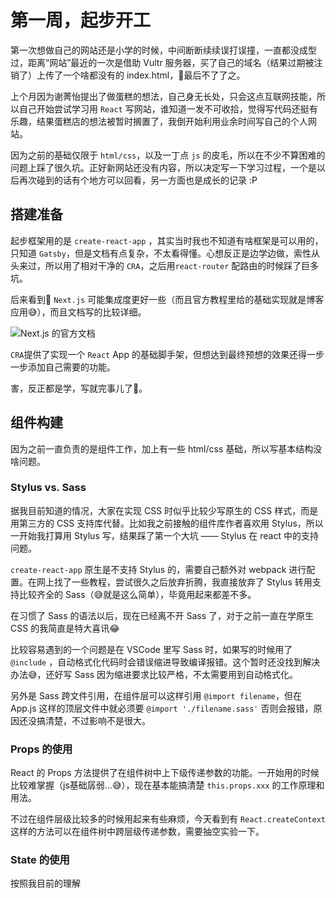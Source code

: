 # 第一周，起步开工

第一次想做自己的网站还是小学的时候，中间断断续续误打误撞，一直都没成型过，距离“网站”最近的一次是借助 Vultr 服务器，买了自己的域名（结果过期被注销了）上传了一个啥都没有的 index.html，最后不了了之。

上个月因为谢菁怡提出了做蛋糕的想法，自己身无长处，只会这点互联网技能，所以自己开始尝试学习用 `React` 写网站，谁知道一发不可收拾，觉得写代码还挺有乐趣，结果蛋糕店的想法被暂时搁置了，我倒开始利用业余时间写自己的个人网站。

因为之前的基础仅限于 `html/css`，以及一丁点 `js` 的皮毛，所以在不少不算困难的问题上踩了很久坑。正好新网站还没有内容，所以决定写一下学习过程，一个是以后再次碰到的话有个地方可以回看，另一方面也是成长的记录 :P

## 搭建准备

起步框架用的是 `create-react-app` ，其实当时我也不知道有啥框架是可以用的，只知道 `Gatsby`，但是文档有点复杂，不太看得懂。心想反正是边学边做，索性从头来过，所以用了相对干净的 `CRA`，之后用`react-router` 配路由的时候踩了巨多坑。

后来看到 `Next.js` 可能集成度更好一些（而且官方教程里给的基础实现就是博客应用😅），而且文档写的比较详细。

![Next.js 的官方文档](./img/nextjs.png')

`CRA`提供了实现一个 `React` App 的基础脚手架，但想达到最终预想的效果还得一步一步添加自己需要的功能。

害，反正都是学，写就完事儿了💪。

## 组件构建 

因为之前一直负责的是组件工作，加上有一些 html/css 基础，所以写基本结构没啥问题。

### Stylus vs. Sass

据我目前知道的情况，大家在实现 CSS 时似乎比较少写原生的 CSS 样式，而是用第三方的 CSS 支持库代替。比如我之前接触的组件库作者喜欢用 Stylus，所以一开始我打算用 Stylus 写，结果踩了第一个大坑 —— Stylus 在 react 中的支持问题。

`create-react-app` 原生是不支持 Stylus 的，需要自己额外对 webpack 进行配置。在网上找了一些教程，尝试很久之后放弃折腾，我直接放弃了 Stylus 转用支持比较齐全的 Sass（😅就是这么简单），毕竟用起来都差不多。

在习惯了 Sass 的语法以后，现在已经离不开 Sass 了，对于之前一直在学原生 CSS 的我简直是特大喜讯😂

比较容易遇到的一个问题是在 VSCode 里写 Sass 时，如果写的时候用了 `@include` ，自动格式化代码时会错误缩进导致编译报错。这个暂时还没找到解决办法😅，还好写 Sass 因为缩进要求比较严格，不太需要用到自动格式化。

另外是 Sass 跨文件引用，在组件层可以这样引用 `@import filename`，但在 App.js 这样的顶层文件中就必须要 `@import './filename.sass'` 否则会报错，原因还没搞清楚，不过影响不是很大。

### Props 的使用

React 的 Props 方法提供了在组件树中上下级传递参数的功能。一开始用的时候比较难掌握（js基础孱弱...😅），现在基本能搞清楚 `this.props.xxx` 的工作原理和用法。

不过在组件层级比较多的时候用起来有些麻烦，今天看到有 `React.createContext` 这样的方法可以在组件树中跨层级传递参数，需要抽空实验一下。

### State 的使用

按照我目前的理解
